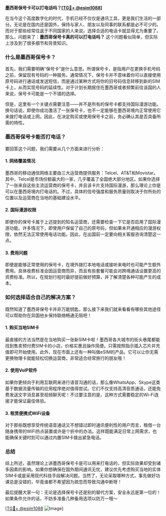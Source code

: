 **墨西哥保号卡可以打电话吗？[[TG💪+ @esim1088](https://t.me/s/esim1088)]**

在当今这个高度数字化的时代，手机已经不仅仅是通讯工具，更是我们生活的一部分。无论是在国内还是国外，保持与家人、朋友以及同事的联系都是必不可少的。而对于那些经常往返于不同国家的人来说，选择合适的电话卡就显得尤为重要了。那么，问题来了：**墨西哥保号卡真的可以打电话吗？** 这个问题看似简单，但实际上涉及到了很多细节和背景知识。

### 什么是墨西哥保号卡？

首先，我们需要明确“保号卡”是什么意思。所谓保号卡，是指用户在更换手机号码之前，保留现有号码的一种服务。通常情况下，保号卡并不意味着你可以直接使用原号码进行通话或发送短信，而是通过某种方式将你的旧号码信息转移到新的SIM卡上，从而实现号码的延续性。对于计划长期居住在墨西哥或者频繁前往该国的人来说，保号卡可能是一个不错的选择。

但是，这里有一个关键点需要注意——并不是所有的保号卡都支持国际漫游功能。换句话说，即使你成功激活了一张保号卡，也不一定能够在墨西哥境内正常使用它来拨打电话或上网。因此，在决定购买或使用保号卡之前，务必确认其是否具备所需的特性。

### 墨西哥保号卡能否打电话？

要回答这个问题，我们需要从几个方面来进行分析：

#### 1. 网络覆盖情况
墨西哥的移动通信网络主要由三大运营商提供服务：Telcel、AT&T和Movistar。其中，Telcel是市场份额最大的一家，几乎覆盖了全国绝大部分地区。如果你选择了一张来自这些主流运营商的保号卡，并且该卡片支持国际漫游，那么理论上你是可以在墨西哥境内打电话的。不过，具体的信号强度和服务质量则取决于你所处的位置以及运营商在当地的基础建设水平。

#### 2. 国际漫游权限
即便你的保号卡属于上述提到的知名运营商，还需要检查一下它是否启用了国际漫游功能。许多情况下，即使用户保留了自己的原号码，但如果未开通相应的漫游权限，依然无法正常使用电话功能。因此，在出国前一定要向相关客服咨询清楚这一点。

#### 3. 费用问题
即便是能够正常使用的保号卡，在境外拨打本地电话或接听来电时也可能产生额外费用。具体收费标准会因运营商而异，而且有些套餐可能会对跨境通话设置更高的资费标准。所以，在规划行程时最好提前做好预算，并了解清楚各种可能产生的成本。

### 如何选择适合自己的解决方案？

既然知道了墨西哥保号卡并非万能钥匙，那么接下来我们就来看看有哪些其他途径可以帮助你在异国他乡保持联络畅通无阻吧！

#### 1. 购买当地SIM卡
最直接的方法当然是在当地购买一张新SIM卡啦！墨西哥各大城市的街头巷尾都能找到售卖预付费SIM卡的小店，价格实惠且操作简便。只需按照指示插入芯片并充值即可开始使用。此外，现在市面上还有一种叫做eSIM的产品，它可以让你无需更换物理卡就能轻松切换运营商，非常适合经常旅行的朋友哦！

#### 2. 使用VoIP软件
如果你更倾向于利用互联网来进行语音沟通的话，那么像WhatsApp、Skype这类基于数据流量传输的应用程序绝对值得尝试。它们不仅支持高清音质通话，还能免费发送文字消息甚至视频聊天呢！不过要注意的是，这种方式需要稳定的Wi-Fi连接才能保证最佳体验。

#### 3. 租赁便携式WiFi设备
对于那些既想享受传统语音通话又不想错过即时通讯便利性的用户而言，租借一台随身携带的WiFi热点装置或许是个折中的办法。这样既能满足日常上网需求，也能确保关键时刻可以通过内置SIM卡拨出紧急电话。

### 总结

综上所述，虽然理论上讲墨西哥保号卡是可以用来打电话的，但实际效果却受到诸多因素的影响。如果你想确保在国外期间通讯无忧，建议优先考虑购买当地的实体SIM卡或是采用现代科技手段解决问题。当然了，无论采取哪种方式，事先做好功课总是没错的，毕竟谁都不希望因为疏忽而导致沟通中断呀！

最后提醒大家一句：无论是选择保号卡还是别的替代方案，安全永远是第一位的！如果条件允许的话，不妨多准备几种备用选项以防万一哦～

[[TG💪+ @esim1088](https://t.me/s/esim1088) ![Image](https://i.postimg.cc/4NQfJmqS/Snipaste-2025-05-13-00-14-12.png)]